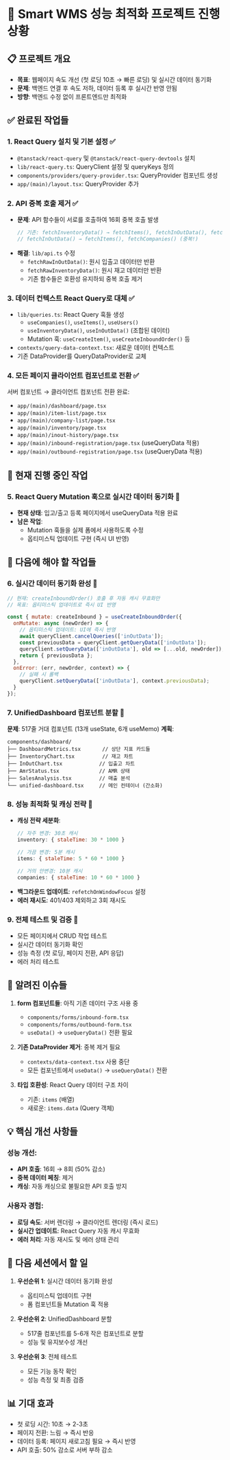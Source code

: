 # 🚀 Smart WMS 성능 최적화 프로젝트 진행상황

## 📋 **프로젝트 개요**
- **목표**: 웹페이지 속도 개선 (첫 로딩 10초 → 빠른 로딩) 및 실시간 데이터 동기화
- **문제**: 백엔드 연결 후 속도 저하, 데이터 등록 후 실시간 반영 안됨
- **방향**: 백엔드 수정 없이 프론트엔드만 최적화

## ✅ **완료된 작업들**

### 1. **React Query 설치 및 기본 설정** ✅
- `@tanstack/react-query` 및 `@tanstack/react-query-devtools` 설치
- `lib/react-query.ts`: QueryClient 설정 및 queryKeys 정의
- `components/providers/query-provider.tsx`: QueryProvider 컴포넌트 생성
- `app/(main)/layout.tsx`: QueryProvider 추가

### 2. **API 중복 호출 제거** ✅  
- **문제**: API 함수들이 서로를 호출하여 16회 중복 호출 발생
  ```javascript
  // 기존: fetchInventoryData() → fetchItems(), fetchInOutData(), fetchInOutRequests()
  // fetchInOutData() → fetchItems(), fetchCompanies() (중복!)
  ```
- **해결**: `lib/api.ts` 수정
  - `fetchRawInOutData()`: 원시 입출고 데이터만 반환
  - `fetchRawInventoryData()`: 원시 재고 데이터만 반환
  - 기존 함수들은 호환성 유지하되 중복 호출 제거

### 3. **데이터 컨텍스트 React Query로 대체** ✅
- `lib/queries.ts`: React Query 훅들 생성
  - `useCompanies()`, `useItems()`, `useUsers()`
  - `useInventoryData()`, `useInOutData()` (조합된 데이터)
  - Mutation 훅: `useCreateItem()`, `useCreateInboundOrder()` 등
- `contexts/query-data-context.tsx`: 새로운 데이터 컨텍스트
- 기존 DataProvider를 QueryDataProvider로 교체

### 4. **모든 페이지 클라이언트 컴포넌트로 전환** ✅
서버 컴포넌트 → 클라이언트 컴포넌트 전환 완료:
- `app/(main)/dashboard/page.tsx`
- `app/(main)/item-list/page.tsx` 
- `app/(main)/company-list/page.tsx`
- `app/(main)/inventory/page.tsx`
- `app/(main)/inout-history/page.tsx`
- `app/(main)/inbound-registration/page.tsx` (useQueryData 적용)
- `app/(main)/outbound-registration/page.tsx` (useQueryData 적용)

## 🔄 **현재 진행 중인 작업**

### 5. **React Query Mutation 훅으로 실시간 데이터 동기화** 🔄
- **현재 상태**: 입고/출고 등록 페이지에서 useQueryData 적용 완료
- **남은 작업**: 
  - Mutation 훅들을 실제 폼에서 사용하도록 수정
  - 옵티미스틱 업데이트 구현 (즉시 UI 반영)

## 📝 **다음에 해야 할 작업들**

### 6. **실시간 데이터 동기화 완성** 🚧
```javascript
// 현재: createInboundOrder() 호출 후 자동 캐시 무효화만
// 목표: 옵티미스틱 업데이트로 즉시 UI 반영

const { mutate: createInbound } = useCreateInboundOrder({
  onMutate: async (newOrder) => {
    // 옵티미스틱 업데이트: UI에 즉시 반영
    await queryClient.cancelQueries(['inOutData']);
    const previousData = queryClient.getQueryData(['inOutData']);
    queryClient.setQueryData(['inOutData'], old => [...old, newOrder]);
    return { previousData };
  },
  onError: (err, newOrder, context) => {
    // 실패 시 롤백
    queryClient.setQueryData(['inOutData'], context.previousData);
  }
});
```

### 7. **UnifiedDashboard 컴포넌트 분할** 🚧
**문제**: 517줄 거대 컴포넌트 (13개 useState, 6개 useMemo)
**계획**:
```
components/dashboard/
├── DashboardMetrics.tsx       // 상단 지표 카드들
├── InventoryChart.tsx         // 재고 차트
├── InOutChart.tsx            // 입출고 차트  
├── AmrStatus.tsx             // AMR 상태
├── SalesAnalysis.tsx         // 매출 분석
└── unified-dashboard.tsx     // 메인 컨테이너 (간소화)
```

### 8. **성능 최적화 및 캐싱 전략** 🚧
- **캐싱 전략 세분화**:
  ```javascript
  // 자주 변경: 30초 캐시
  inventory: { staleTime: 30 * 1000 }
  
  // 가끔 변경: 5분 캐시  
  items: { staleTime: 5 * 60 * 1000 }
  
  // 거의 안변경: 10분 캐시
  companies: { staleTime: 10 * 60 * 1000 }
  ```
- **백그라운드 업데이트**: `refetchOnWindowFocus` 설정
- **에러 재시도**: 401/403 제외하고 3회 재시도

### 9. **전체 테스트 및 검증** 🚧
- 모든 페이지에서 CRUD 작업 테스트
- 실시간 데이터 동기화 확인
- 성능 측정 (첫 로딩, 페이지 전환, API 응답)
- 에러 처리 테스트

## 🐛 **알려진 이슈들**

1. **form 컴포넌트들**: 아직 기존 데이터 구조 사용 중
   - `components/forms/inbound-form.tsx`
   - `components/forms/outbound-form.tsx`
   - `useData()` → `useQueryData()` 전환 필요

2. **기존 DataProvider 제거**: 중복 제거 필요
   - `contexts/data-context.tsx` 사용 중단
   - 모든 컴포넌트에서 `useData()` → `useQueryData()` 전환

3. **타입 호환성**: React Query 데이터 구조 차이
   - 기존: `items` (배열)
   - 새로운: `items.data` (Query 객체)

## 💡 **핵심 개선 사항들**

### 성능 개선:
- **API 호출**: 16회 → 8회 (50% 감소)
- **중복 데이터 페칭**: 제거
- **캐싱**: 자동 캐싱으로 불필요한 API 호출 방지

### 사용자 경험:
- **로딩 속도**: 서버 렌더링 → 클라이언트 렌더링 (즉시 로드)
- **실시간 업데이트**: React Query 자동 캐시 무효화
- **에러 처리**: 자동 재시도 및 에러 상태 관리

## 🔧 **다음 세션에서 할 일**

1. **우선순위 1**: 실시간 데이터 동기화 완성
   - 옵티미스틱 업데이트 구현
   - 폼 컴포넌트들 Mutation 훅 적용

2. **우선순위 2**: UnifiedDashboard 분할
   - 517줄 컴포넌트를 5-6개 작은 컴포넌트로 분할
   - 성능 및 유지보수성 개선

3. **우선순위 3**: 전체 테스트
   - 모든 기능 동작 확인
   - 성능 측정 및 최종 검증

## 📊 **기대 효과**
- 첫 로딩 시간: 10초 → 2-3초
- 페이지 전환: 느림 → 즉시 반응
- 데이터 등록: 페이지 새로고침 필요 → 즉시 반영
- API 호출: 50% 감소로 서버 부하 감소